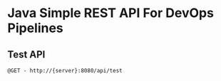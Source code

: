 # Java Simple REST API For DevOps Pipelines 
## Test API 
```
@GET - http://{server}:8080/api/test  
```